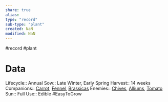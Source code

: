 ```yaml
---
share: true
alias: 
type: "record"
sub-type: "plant"
created: NaN 
modified: NaN
---
```

#record #plant 
# Data
Lifecycle:: Annual
Sow:: Late Winter, Early Spring
Harvest:: 14 weeks
Companions:: [Carrot](Carrot.md), [Fennel](Fennel.md), [Brassicas](Brassicas.md)
Enemies:: [Chives](./Chives.md), [Alliums](Alliums.md), [Tomato](Tomato.md)
Sun:: Full
Use:: Edible
#EasyToGrow 
